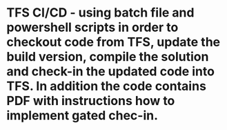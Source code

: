 # TFS CI/CD - using batch file and powershell scripts in order to checkout code from TFS, update the build version, compile the solution and check-in the updated code into TFS. In addition the code contains PDF with instructions how to implement gated chec-in.
